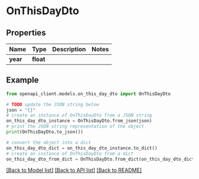 # OnThisDayDto


## Properties

Name | Type | Description | Notes
------------ | ------------- | ------------- | -------------
**year** | **float** |  | 

## Example

```python
from openapi_client.models.on_this_day_dto import OnThisDayDto

# TODO update the JSON string below
json = "{}"
# create an instance of OnThisDayDto from a JSON string
on_this_day_dto_instance = OnThisDayDto.from_json(json)
# print the JSON string representation of the object
print(OnThisDayDto.to_json())

# convert the object into a dict
on_this_day_dto_dict = on_this_day_dto_instance.to_dict()
# create an instance of OnThisDayDto from a dict
on_this_day_dto_from_dict = OnThisDayDto.from_dict(on_this_day_dto_dict)
```
[[Back to Model list]](../README.md#documentation-for-models) [[Back to API list]](../README.md#documentation-for-api-endpoints) [[Back to README]](../README.md)


